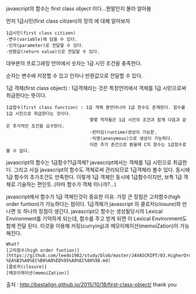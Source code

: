 javascript의 함수는 first class object 이다...뭔말인지 몰라 알아봄

먼저 1급시민(first class citizen)의 정의 에 대해 알아보자
```
1급시민(first class citizen)
-변수(variable)에 담을 수 있다.
-인자(parameter)로 전달할 수 있다.
-반환값(return value)으로 전달할 수 있다.
```
대부분의 프로그래밍 언어에서 숫자는 1급 시민 조건을 충족한다.

순자는 변수에 저장할 수 있고 인자나 반환값으로 전달할 수 있다.

1급 객체(first class object) : 1급객체라는 것은 특정언어에서 객체를 1급 시민으로써 취급한다는  뜻이다.
```
1급함수(first class function) : 1급 객체 뿐만아니라 1급 한수도 존재한다. 함수를 1급 시민으로 취급한다는 것이다.
                                몇몇 학자들은 1급 시민의 조건과 함계 다음과 같은 추가적인 조건을 요구한다.
                                -런타임(runtime)생성이 가능핟.
                                -익명(anonymous)으로 생성이 가능하다.
                                이런 추가 존건으로 봤을때 C의 함수는 1급함수로 볼 수 없다.
```
javascript의 함수는 1급함수?1급객체?
javascript에서는 객체를 1급 시민으로 취급한다. 그리고 사실 javascript의 함수도 객체로써 관리되므로 1급객체라 볼수 있다.
동시에 1급 함수의 추가조건도 만족한다.
이렇게 1급 객체인 동시에 1급함수이지만, 보특 1급 객체로 기술하는 편인듯..(아마 함수가 객체 이니까?...)

javascript에서 함수가 1급 객체인것이 중요한 이유.
가장 큰 장점은 고차함수(high order funtion)가 가능하다는 점이다.
1급객체가 javascript  의 클로저(closure)와 만나면 또 하나의 장점이 생긴다. javascript으 함수는 생성될당시의
Lexical Environment를 기억하게 되는데, 함수를 주고 받게 되면 이 Lexical Environment도 함께 전달 된다.
이것을 이용해 커링(currying)과 메모이제이션(memoiZation)이 가능해진다.
```
What?
[고차함수(high order funtion)](https://github.com/leedo1982/study/blob/master/JAVASCRIPT/03.HigherOrderFunction-%EA%B3%A0%EC%B0%A8%ED%95%A8%EC%88%98.md)
[클로저(closure)]
[메모이제이션(memoiZation)]
```


출처 : http://bestalign.github.io/2015/10/18/first-class-object/
thank you
